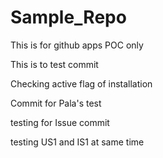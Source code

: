 # Sample_Repo
This is for github apps POC only


This is to test commit


Checking active flag of installation

Commit for Pala's test

testing for Issue commit

testing US1 and IS1 at same time 
